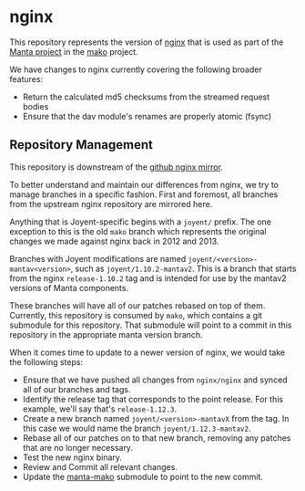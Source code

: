 # nginx

This repository represents the version of [nginx](https://nginx.com)
that is used as part of the [Manta
project](https://github.com/joyent/manta) in the
[mako](https://github.com/joyent/manta-mako) project.

We have changes to nginx currently covering the following broader
features:

* Return the calculated md5 checksums from the streamed request bodies
* Ensure that the dav module's renames are properly atomic (fsync)

## Repository Management

This repository is downstream of the [github nginx
mirror](https://github.com/nginx/nginx).

To better understand and maintain our differences from nginx, we try to manage
branches in a specific fashion. First and foremost, all branches from the
upstream nginx repository are mirrored here.

Anything that is Joyent-specific begins with a `joyent/` prefix. The one
exception to this is the old `mako` branch which represents the original changes
we made against nginx back in 2012 and 2013.

Branches with Joyent modifications are named `joyent/<version>-mantav<version>`,
such as `joyent/1.10.2-mantav2`.  This is a branch that starts from the nginx
`release-1.10.2` tag and is intended for use by the mantav2 versions of Manta
components.

These branches will have all of our patches rebased on top of them. Currently,
this repository is consumed by `mako`, which contains a git submodule for this
repository. That submodule will point to a commit in this repository in the
appropriate manta version branch.

When it comes time to update to a newer version of nginx, we would take
the following steps:

* Ensure that we have pushed all changes from `nginx/nginx` and synced
  all of our branches and tags.
* Identify the release tag that corresponds to the point release. For
  this example, we'll say that's `release-1.12.3`.
* Create a new branch named `joyent/<version>-mantavX` from the tag. In this
  case we would name the branch `joyent/1.12.3-mantav2`.
* Rebase all of our patches on to that new branch, removing any patches
  that are no longer necessary.
* Test the new nginx binary.
* Review and Commit all relevant changes.
* Update the [manta-mako](https://github.com/joyent/manta-mako)
  submodule to point to the new commit.
